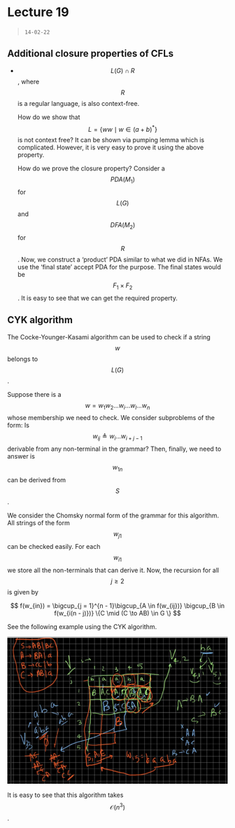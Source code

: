 # Lecture 19

> `14-02-22`

## Additional closure properties of CFLs

- $$L(G) \cap R$$, where $$R$$ is a regular language, is also context-free.

  How do we show that $$L = \{ww \mid w \in (a + b)^*\}$$ is not context free? It can be shown via pumping lemma which is complicated. However, it is very easy to prove it using the above property.

  How do we prove the closure property? Consider a $$PDA(M_1)$$ for $$L(G)$$ and $$DFA(M_2)$$  for $$R$$. Now, we construct a ‘product’ PDA similar to what we did in NFAs. We use the ‘final state’ accept PDA for the purpose. The final states would be $$F_1 \times F_2$$. It is easy to see that we can get the required property. 

## CYK algorithm

The Cocke-Younger-Kasami algorithm can be used to check if a string $$w$$ belongs to $$L(G)$$.

Suppose there is a $$w = w_1 w_2 \dots w_i \dots w_l \dots w_n$$ whose membership we need to check. We consider subproblems of the form: Is $$w_{ij} \triangleq w_i \dots w_{i + j - 1}$$ derivable from any non-terminal in the grammar? Then, finally, we need to answer is $$w_{1n}$$ can be derived from $$S$$.

We consider the Chomsky normal form of the grammar for this algorithm. All strings of the form $$w_{j1}$$ can be checked easily. For each $$w_{i1}$$ we store all the non-terminals that can derive it. Now, the recursion for all $$j \geq 2$$ is given by


$$
f(w_{in}) = \bigcup_{j = 1}^{n - 1}\bigcup_{A \in f(w_{ij})} \bigcup_{B \in f(w_{i(n - j)})} \{C \mid (C \to AB) \in G \}
$$


See the following example using the CYK algorithm.

![image-20220222011041265](assets/image-20220222011041265.png)

It is easy to see that this algorithm takes $$\mathcal O(n^3)$$.